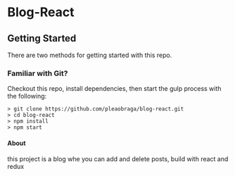 # Blog-React

## Getting Started

There are two methods for getting started with this repo.

### Familiar with Git? 
Checkout this repo, install dependencies, then start the gulp process with the following:

```
> git clone https://github.com/pleaobraga/blog-react.git
> cd blog-react
> npm install
> npm start

```

#### About

this project is a blog whe you can add and delete posts, build with react and redux